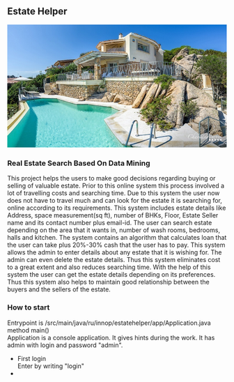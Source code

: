## Estate Helper
![img.png](src/main/resources/images/img.png)
### Real Estate Search Based On Data Mining
This project helps the users to make good decisions regarding buying or selling of valuable estate. Prior to this online system this process involved a lot of travelling costs and searching time. Due to this system the user now does not have to travel much and can look for the estate it is searching for, online according to its requirements. This system includes estate details like Address, space measurement(sq ft), number of BHKs, Floor, Estate Seller name and its contact number plus email-id. The user can search estate depending on the area that it wants in, number of wash rooms, bedrooms, halls and kitchen. The system contains an algorithm that calculates loan that the user can take plus 20%-30% cash that the user has to pay. This system allows the admin to enter details about any estate that it is wishing for. The admin can even delete the estate details. Thus this system eliminates cost to a great extent and also reduces searching time. With the help of this system the user can get the estate details depending on its preferences. Thus this system also helps to maintain good relationship between the buyers and the sellers of the estate.
### How to start
Entrypoint is /src/main/java/ru/innop/estatehelper/app/Application.java method main()</br>
Application is a console application. It gives hints during the work. It has admin with login and password "admin". 
* First login 
    </br>Enter by writing "login"
* 

